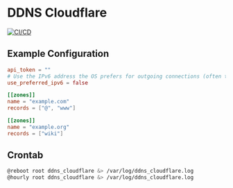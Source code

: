 # DDNS Cloudflare

[![CI/CD](https://github.com/masterflitzer/ddns-cloudflare/actions/workflows/main.yml/badge.svg)](https://github.com/masterflitzer/ddns-cloudflare/actions/workflows/main.yml)

## Example Configuration

```toml
api_token = ""
# Use the IPv6 address the OS prefers for outgoing connections (often temporary addresses therefore discouraged)
use_preferred_ipv6 = false

[[zones]]
name = "example.com"
records = ["@", "www"]

[[zones]]
name = "example.org"
records = ["wiki"]

```

## Crontab

```bash
@reboot root ddns_cloudflare &> /var/log/ddns_cloudflare.log
@hourly root ddns_cloudflare &> /var/log/ddns_cloudflare.log
```
